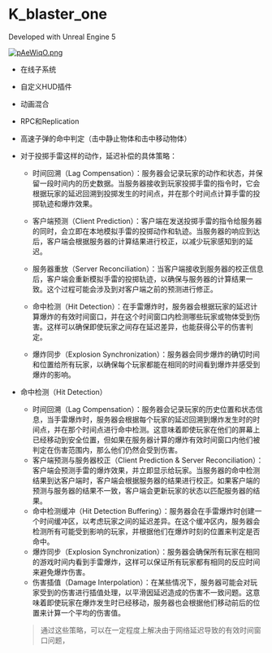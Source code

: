 # K_blaster_one

Developed with Unreal Engine 5

[![pAeWiqO.png](https://s21.ax1x.com/2024/09/08/pAeWiqO.png)](https://imgse.com/i/pAeWiqO)

- 在线子系统

- 自定义HUD插件

- 动画混合

- RPC和Replication

- 高速子弹的命中判定（击中静止物体和击中移动物体）

- 对于投掷手雷这样的动作，延迟补偿的具体策略：

  - 时间回溯（Lag Compensation）：服务器会记录玩家的动作和状态，并保留一段时间内的历史数据。当服务器接收到玩家投掷手雷的指令时，它会根据玩家的延迟回溯到投掷发生的时间点，并在那个时间点计算手雷的投掷轨迹和爆炸效果。

  - 客户端预测（Client Prediction）：客户端在发送投掷手雷的指令给服务器的同时，会立即在本地模拟手雷的投掷动作和轨迹。当服务器的响应到达后，客户端会根据服务器的计算结果进行校正，以减少玩家感知到的延迟。

  - 服务器重放（Server Reconciliation）：当客户端接收到服务器的校正信息后，客户端会重新模拟手雷的投掷轨迹，以确保与服务器的计算结果一致。这个过程可能会涉及到对客户端之前的预测进行修正。

  - 命中检测（Hit Detection）：在手雷爆炸时，服务器会根据玩家的延迟计算爆炸的有效时间窗口，并在这个时间窗口内检测哪些玩家或物体受到伤害。这样可以确保即使玩家之间存在延迟差异，也能获得公平的伤害判定。

  - 爆炸同步（Explosion Synchronization）：服务器会同步爆炸的确切时间和位置给所有玩家，以确保每个玩家都能在相同的时间看到爆炸并感受到爆炸的影响。

- 命中检测（Hit Detection）

  - 时间回溯（Lag Compensation）：服务器会记录玩家的历史位置和状态信息，当手雷爆炸时，服务器会根据每个玩家的延迟回溯到爆炸发生时的时间点，并在那个时间点进行命中检测。这意味着即使玩家在他们的屏幕上已经移动到安全位置，但如果在服务器计算的爆炸有效时间窗口内他们被判定在伤害范围内，那么他们仍然会受到伤害。
  - 客户端预测与服务器校正（Client Prediction & Server Reconciliation）：客户端会预测手雷的爆炸效果，并立即显示给玩家。当服务器的命中检测结果到达客户端时，客户端会根据服务器的结果进行校正。如果客户端的预测与服务器的结果不一致，客户端会更新玩家的状态以匹配服务器的结果。
  - 命中检测缓冲（Hit Detection Buffering）：服务器会在手雷爆炸时创建一个时间缓冲区，以考虑玩家之间的延迟差异。在这个缓冲区内，服务器会检测所有可能受到影响的玩家，并根据他们在爆炸时刻的位置来判定是否命中。
  - 爆炸同步（Explosion Synchronization）：服务器会确保所有玩家在相同的游戏时间内看到手雷爆炸，这样可以保证所有玩家都有相同的反应时间来避免爆炸伤害。
  - 伤害插值（Damage Interpolation）：在某些情况下，服务器可能会对玩家受到的伤害进行插值处理，以平滑因延迟造成的伤害不一致问题。这意味着即使玩家在爆炸发生时已经移动，服务器也会根据他们移动前后的位置来计算一个平均的伤害值。

  >  通过这些策略，可以在一定程度上解决由于网络延迟导致的有效时间窗口问题，



